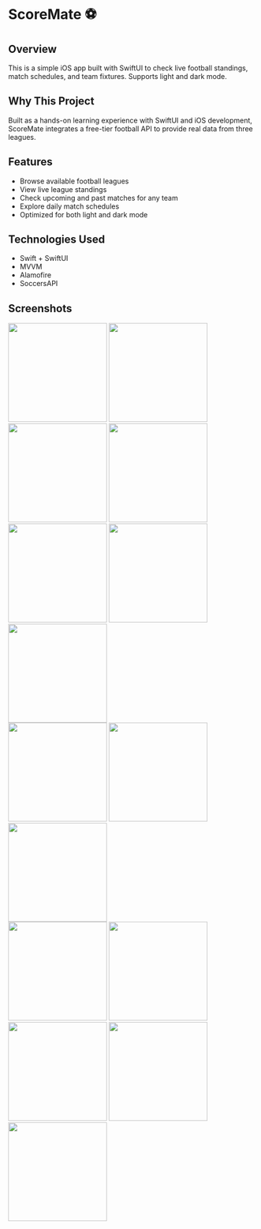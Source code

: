 # ScoreMate ⚽️

## Overview
This is a simple iOS app built with SwiftUI to check live football standings, match schedules, and team fixtures. Supports light and dark mode.

## Why This Project
Built as a hands-on learning experience with SwiftUI and iOS development, ScoreMate integrates a free-tier football API to provide real data from three leagues.

## Features
- Browse available football leagues
- View live league standings
- Check upcoming and past matches for any team
- Explore daily match schedules
- Optimized for both light and dark mode

## Technologies Used
- Swift + SwiftUI
- MVVM
- Alamofire
- SoccersAPI

## Screenshots
<p align="left">  
  <img src="https://github.com/user-attachments/assets/923dafa4-e630-4ca2-8e9e-daeebb7b774d" width="200">
  <img src="https://github.com/user-attachments/assets/a04deb03-4af5-40a3-8f2e-a28e756238bb" width="200">
  <img src="https://github.com/user-attachments/assets/db748a1f-7ed2-4302-9e2e-7cb6f60f0ea2" width="200">
  <img src="https://github.com/user-attachments/assets/7456f1bf-21f1-4a7a-b569-876f46e18014" width="200">
  <img src="https://github.com/user-attachments/assets/5397de14-e87f-43ae-8241-0a2caf58743d" width="200">
  <img src="https://github.com/user-attachments/assets/b8502305-2ae0-46f4-904a-c9c5dfbda474" width="200">
  <img src="https://github.com/user-attachments/assets/5397de14-e87f-43ae-8241-0a2caf58743d" width="200">
  <br>
  <img src="https://github.com/user-attachments/assets/85ec769e-ea05-4e54-9a3e-50f02e2fe78b" width="200">
<img src="https://github.com/user-attachments/assets/5bdb5fea-743d-4ef8-9bdc-c5acd34bdbae" width="200">
<img src="https://github.com/user-attachments/assets/4dc784bb-42cf-46a1-b487-460368fd7721" width="200">
  <br>
  <img src="https://github.com/user-attachments/assets/e804ae7a-7272-4f8e-919f-3a3a10353bc8" width="200">
  <img src="https://github.com/user-attachments/assets/a7159d9f-91c9-4a2d-bbdb-8eddf3a5b3e9" width="200">
  <br>
<img src="https://github.com/user-attachments/assets/3e10b09e-377a-43f9-8854-e193d0abfe1a" width="200">
  <img src="https://github.com/user-attachments/assets/024572e9-ffc6-4dd2-9974-44818be28e6b" width="200">
  <img src="https://github.com/user-attachments/assets/6bfbb92e-dcd2-47a6-92b9-50d7352047c8" width="200">
  
</p>
